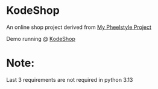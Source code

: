# KodeShop
An online shop project derived from <a href="https://github.com/pya-h/pheelstyle">My Pheelstyle Project</a>

Demo running @ <a href="https://kode.mehrzadco.com">KodeShop</a>

# Note:
Last 3 requirements are not required in python 3.13